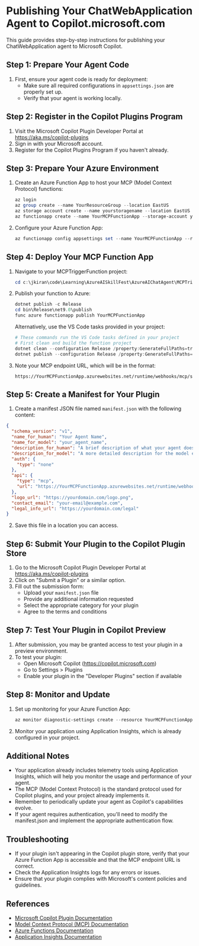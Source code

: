 # Publishing Your ChatWebApplication Agent to Copilot.microsoft.com

This guide provides step-by-step instructions for publishing your ChatWebApplication agent to Microsoft Copilot.

## Step 1: Prepare Your Agent Code

1. First, ensure your agent code is ready for deployment:
   - Make sure all required configurations in `appsettings.json` are properly set up.
   - Verify that your agent is working locally.

## Step 2: Register in the Copilot Plugins Program

1. Visit the Microsoft Copilot Plugin Developer Portal at https://aka.ms/copilot-plugins
2. Sign in with your Microsoft account.
3. Register for the Copilot Plugins Program if you haven't already.

## Step 3: Prepare Your Azure Environment

1. Create an Azure Function App to host your MCP (Model Context Protocol) functions:
   ```powershell
   az login
   az group create --name YourResourceGroup --location EastUS
   az storage account create --name yourstoragename --location EastUS --resource-group YourResourceGroup --sku Standard_LRS
   az functionapp create --name YourMCPFunctionApp --storage-account yourstoragename --consumption-plan-location EastUS --resource-group YourResourceGroup --functions-version 4 --runtime dotnet-isolated --os-type Windows
   ```

2. Configure your Azure Function App:
   ```powershell
   az functionapp config appsettings set --name YourMCPFunctionApp --resource-group YourResourceGroup --settings "AzureOpenAI:Endpoint=your-azure-openai-endpoint" "AzureOpenAI:Key=your-azure-openai-key" "AzureOpenAI:DeploymentName=your-deployment-name" "AzureOpenAI:ModelId=your-model-id" 
   ```

## Step 4: Deploy Your MCP Function App

1. Navigate to your MCPTriggerFunction project:
   ```powershell
   cd c:\jkiran\code\Learning\AzureAISkillFest\AzureAIChatAgent\MCPTriggerFunction
   ```

2. Publish your function to Azure:
   ```powershell
   dotnet publish -c Release
   cd bin\Release\net9.0\publish
   func azure functionapp publish YourMCPFunctionApp
   ```

   Alternatively, use the VS Code tasks provided in your project:
   ```powershell
   # These commands run the VS Code tasks defined in your project
   # First clean and build the function project
   dotnet clean --configuration Release /property:GenerateFullPaths=true /consoleloggerparameters:NoSummary
   dotnet publish --configuration Release /property:GenerateFullPaths=true /consoleloggerparameters:NoSummary
   ```

3. Note your MCP endpoint URL, which will be in the format:
   ```
   https://YourMCPFunctionApp.azurewebsites.net/runtime/webhooks/mcp/sse
   ```

## Step 5: Create a Manifest for Your Plugin

1. Create a manifest JSON file named `manifest.json` with the following content:

```json
{
  "schema_version": "v1",
  "name_for_human": "Your Agent Name",
  "name_for_model": "your_agent_name",
  "description_for_human": "A brief description of what your agent does for users",
  "description_for_model": "A more detailed description for the model explaining your agent's capabilities",
  "auth": {
    "type": "none"
  },
  "api": {
    "type": "mcp",
    "url": "https://YourMCPFunctionApp.azurewebsites.net/runtime/webhooks/mcp/sse"
  },
  "logo_url": "https://yourdomain.com/logo.png",
  "contact_email": "your-email@example.com",
  "legal_info_url": "https://yourdomain.com/legal"
}
```

2. Save this file in a location you can access.

## Step 6: Submit Your Plugin to the Copilot Plugin Store

1. Go to the Microsoft Copilot Plugin Developer Portal at https://aka.ms/copilot-plugins
2. Click on "Submit a Plugin" or a similar option.
3. Fill out the submission form:
   - Upload your `manifest.json` file
   - Provide any additional information requested
   - Select the appropriate category for your plugin
   - Agree to the terms and conditions

## Step 7: Test Your Plugin in Copilot Preview

1. After submission, you may be granted access to test your plugin in a preview environment.
2. To test your plugin:
   - Open Microsoft Copilot (https://copilot.microsoft.com)
   - Go to Settings > Plugins
   - Enable your plugin in the "Developer Plugins" section if available

## Step 8: Monitor and Update

1. Set up monitoring for your Azure Function App:
   ```powershell
   az monitor diagnostic-settings create --resource YourMCPFunctionApp --name mydiagnosticsettings --resource-group YourResourceGroup --logs "[{\"category\":\"FunctionAppLogs\",\"enabled\":true}]" --metrics "[{\"category\":\"AllMetrics\",\"enabled\":true}]" --workspace YourLogAnalyticsWorkspace
   ```

2. Monitor your application using Application Insights, which is already configured in your project.

## Additional Notes

- Your application already includes telemetry tools using Application Insights, which will help you monitor the usage and performance of your agent.
- The MCP (Model Context Protocol) is the standard protocol used for Copilot plugins, and your project already implements it.
- Remember to periodically update your agent as Copilot's capabilities evolve.
- If your agent requires authentication, you'll need to modify the manifest.json and implement the appropriate authentication flow.

## Troubleshooting

- If your plugin isn't appearing in the Copilot plugin store, verify that your Azure Function App is accessible and that the MCP endpoint URL is correct.
- Check the Application Insights logs for any errors or issues.
- Ensure that your plugin complies with Microsoft's content policies and guidelines.

## References

- [Microsoft Copilot Plugin Documentation](https://aka.ms/copilot-plugins)
- [Model Context Protocol (MCP) Documentation](https://learn.microsoft.com/en-us/semantic-kernel/model-context-protocol/)
- [Azure Functions Documentation](https://learn.microsoft.com/en-us/azure/azure-functions/)
- [Application Insights Documentation](https://learn.microsoft.com/en-us/azure/azure-monitor/app/app-insights-overview)

